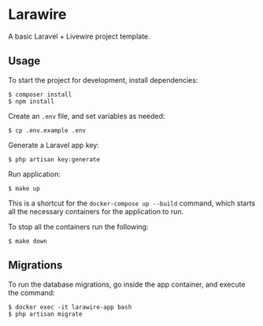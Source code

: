 # Larawire

A basic Laravel + Livewire project template.

## Usage

To start the project for development, install dependencies:

```
$ composer install
$ npm install
```

Create an `.env` file, and set variables as needed:

```
$ cp .env.example .env
```

Generate a Laravel app key:

```
$ php artisan key:generate
```

Run application:

```
$ make up
```

This is a shortcut for the `docker-compose up --build` command, which starts all the necessary containers for the application to run.

To stop all the containers run the following:

```
$ make down
```

## Migrations

To run the database migrations, go inside the app container, and execute the command:

```
$ docker exec -it larawire-app bash
$ php artisan migrate
```
